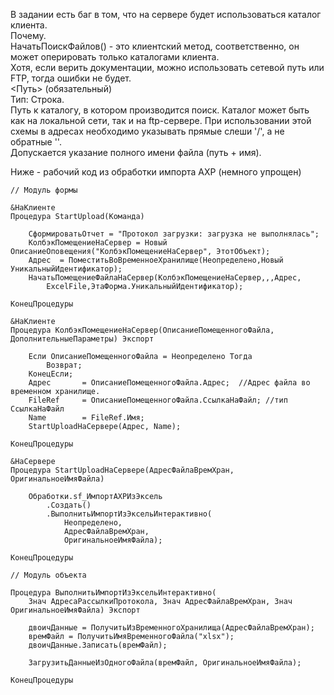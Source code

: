 В задании есть баг в том, что на сервере будет использоваться каталог клиента.  
Почему.  
НачатьПоискФайлов() - это клиентский метод, соответственно, он может оперировать
только каталогами клиента.  
Хотя, если верить документации, можно использовать сетевой путь или FTP,
тогда ошибки не будет.  
    <Путь> (обязательный)  
    Тип: Строка.   
    Путь к каталогу, в котором производится поиск. Каталог может быть как на локальной сети, так и на ftp-сервере. При использовании этой схемы в адресах необходимо указывать прямые слеши '/', а не обратные '\'.  
    Допускается указание полного имени файла (путь + имя).  

Ниже - рабочий код из обработки импорта АХР (немного упрощен)  

```
// Модуль формы

&НаКлиенте
Процедура StartUpload(Команда)

	СформироватьОтчет = "Протокол загрузки: загрузка не выполнялась";
	КолбэкПомещениеНаСервер = Новый ОписаниеОповещения("КолбэкПомещениеНаСервер", ЭтотОбъект);
	Адрес  = ПоместитьВоВременноеХранилище(Неопределено,Новый УникальныйИдентификатор);
	НачатьПомещениеФайлаНаСервер(КолбэкПомещениеНаСервер,,,Адрес,
        ExcelFile,ЭтаФорма.УникальныйИдентификатор);
	
КонецПроцедуры

&НаКлиенте
Процедура КолбэкПомещениеНаСервер(ОписаниеПомещенногоФайла, ДополнительныеПараметры) Экспорт

	Если ОписаниеПомещенногоФайла = Неопределено Тогда
		Возврат;
	КонецЕсли; 
	Адрес       = ОписаниеПомещенногоФайла.Адрес;  //Адрес файла во временном хранилище. 
	FileRef     = ОписаниеПомещенногоФайла.СсылкаНаФайл; //тип СсылкаНаФайл
	Name        = FileRef.Имя;
	StartUploadНаСервере(Адрес, Name);

КонецПроцедуры

&НаСервере
Процедура StartUploadНаСервере(АдресФайлаВремХран, ОригинальноеИмяФайла)
	
	Обработки.sf_ИмпортАХРИзЭксель
    	.Создать()
	    .ВыполнитьИмпортИзЭксельИнтерактивно(
            Неопределено, 
            АдресФайлаВремХран, 
            ОригинальноеИмяФайла);
	
КонецПроцедуры

// Модуль объекта

Процедура ВыполнитьИмпортИзЭксельИнтерактивно(
    Знач АдресаРассылкиПротокола, Знач АдресФайлаВремХран, Знач ОригинальноеИмяФайла) Экспорт
	
    двоичДанные = ПолучитьИзВременногоХранилища(АдресФайлаВремХран);
    времФайл = ПолучитьИмяВременногоФайла("xlsx");
    двоичДанные.Записать(времФайл);

    ЗагрузитьДанныеИзОдногоФайла(времФайл, ОригинальноеИмяФайла);

КонецПроцедуры
```
